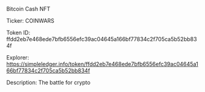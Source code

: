Bitcoin Cash NFT

Ticker: COINWARS

Token ID: ffdd2eb7e468ede7bfb6556efc39ac04645a166bf77834c2f705ca5b52bb834f

Explorer: https://simpleledger.info/token/ffdd2eb7e468ede7bfb6556efc39ac04645a166bf77834c2f705ca5b52bb834f

Description: The battle for crypto
